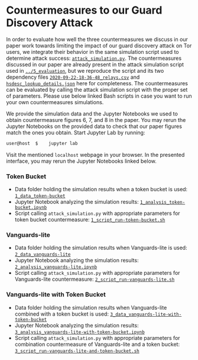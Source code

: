 # Countermeasures to our Guard Discovery Attack

In order to evaluate how well the three countermeasures we discuss in our paper work towards limiting the impact of our guard discovery attack on Tor users, we integrate their behavior in the same simulation script used to determine attack success: [`attack_simulation.py`](./attack_simulation.py). The countermeasures discussed in our paper are already present in the attack simulation script used in [`../5_evaluation`](../5_evaluation), but we reproduce the script and its two dependency files [`2020-09-22-18-36-48_relays.csv`](./2020-09-22-18-36-48_relays.csv) and [`hsdesc_lookup_details.json`](./hsdesc_lookup_details.json) here for completeness. The countermeasures can be evaluated by calling the attack simulation script with the proper set of parameters. Please use below linked Bash scripts in case you want to run your own countermeasures simulations.

We provide the simulation data and the Jupyter Notebooks we used to obtain countermeasure figures 6, 7, and 8 in the paper. You may rerun the Jupyter Notebooks on the provided data to check that our paper figures match the ones you obtain. Start Jupyter Lab by running:
```bash
user@host  $    jupyter lab
```
Visit the mentioned `localhost` webpage in your browser. In the presented interface, you may rerun the Jupyter Notebooks linked below.


### Token Bucket

* Data folder holding the simulation results when a token bucket is used: [`1_data_token-bucket`](./1_data_token-bucket)
* Jupyter Notebook analyzing the simulation results: [`1_analysis_token-bucket.ipynb`](./1_analysis_token-bucket.ipynb)
* Script calling `attack_simulation.py` with appropriate parameters for token bucket countermeasure: [`1_script_run-token-bucket.sh`](./1_script_run-token-bucket.sh)


### Vanguards-lite

* Data folder holding the simulation results when Vanguards-lite is used: [`2_data_vanguards-lite`](./2_data_vanguards-lite)
* Jupyter Notebook analyzing the simulation results: [`2_analysis_vanguards-lite.ipynb`](./2_analysis_vanguards-lite.ipynb)
* Script calling `attack_simulation.py` with appropriate parameters for Vanguards-lite countermeasure: [`2_script_run-vanguards-lite.sh`](./2_script_run-vanguards-lite.sh)


### Vanguards-lite with Token Bucket

* Data folder holding the simulation results when Vanguards-lite combined with a token bucket is used: [`3_data_vanguards-lite-with-token-bucket`](./3_data_vanguards-lite-with-token-bucket)
* Jupyter Notebook analyzing the simulation results: [`3_analysis_vanguards-lite-with-token-bucket.ipynb`](./3_analysis_vanguards-lite-with-token-bucket.ipynb)
* Script calling `attack_simulation.py` with appropriate parameters for combination countermeasure of Vanguards-lite and a token bucket: [`3_script_run-vanguards-lite-and-token-bucket.sh`](./3_script_run-vanguards-lite-and-token-bucket.sh)
